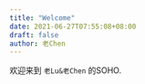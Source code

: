 ```yaml
---
title: "Welcome"
date: 2021-06-27T07:55:08+08:00
draft: false
author: 老Chen
---
```


欢迎来到 `老Lu&老Chen` 的SOHO.

